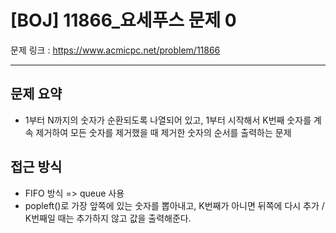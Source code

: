 # [BOJ] 11866_요세푸스 문제 0

문제 링크 : https://www.acmicpc.net/problem/11866

------------
## 문제 요약
  - 1부터 N까지의 숫자가 순환되도록 나열되어 있고, 1부터 시작해서 K번째 숫자를 계속 제거하여 모든 숫자를 제거했을 때 제거한 숫자의 순서를 출력하는 문제

## 접근 방식
  - FIFO 방식 => queue 사용
  - popleft()로 가장 앞쪽에 있는 숫자를 뽑아내고, K번째가 아니면 뒤쪽에 다시 추가 / K번째일 때는 추가하지 않고 값을 출력해준다.
